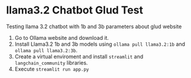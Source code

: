 # llama3.2 Chatbot Glud Test
Testing llama 3.2 chatbot with 1b and 3b parameters about glud website

1. Go to Ollama website and download it.
2. Install Llama3.2 1b and 3b models using `ollama pull llama3.2:1b` and `ollama pull llama3.2:3b`.
3. Create a virtual enviroment and install `streamlit` and `langchain_community` libraries.
4. Execute `streamlit run app.py`
